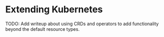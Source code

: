 # Extending Kubernetes

TODO: Add writeup about using CRDs and operators to add functionality beyond the default resource types.
